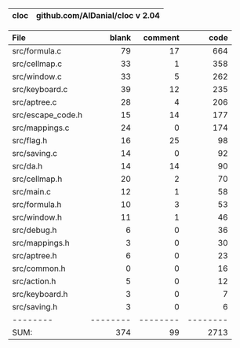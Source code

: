 cloc|github.com/AlDanial/cloc v 2.04
--- | ---

File|blank|comment|code
:-------|-------:|-------:|-------:
src/formula.c|79|17|664
src/cellmap.c|33|1|358
src/window.c|33|5|262
src/keyboard.c|39|12|235
src/aptree.c|28|4|206
src/escape_code.h|15|14|177
src/mappings.c|24|0|174
src/flag.h|16|25|98
src/saving.c|14|0|92
src/da.h|14|14|90
src/cellmap.h|20|2|70
src/main.c|12|1|58
src/formula.h|10|3|53
src/window.h|11|1|46
src/debug.h|6|0|36
src/mappings.h|3|0|30
src/aptree.h|6|0|23
src/common.h|0|0|16
src/action.h|5|0|12
src/keyboard.h|3|0|7
src/saving.h|3|0|6
--------|--------|--------|--------
SUM:|374|99|2713

